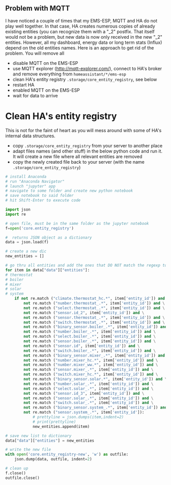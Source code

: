 ## Problem with MQTT
I have noticed a couple of times that my EMS-ESP, MQTT and HA do not play well together. In that case, HA creates numerous copies of already existing entities (you can recognize them with a "_2" postfix.
That itself would not be a problem, but new data is now only received in the new "_2" entities. However, all my dashboard, energy data or long term stats (Influx) depend on the old entities names.
Here is an approach to get rid of the problem. You will remove all 

* disable MQTT on the EMS-ESP
* use MQTT explorer (http://mqtt-explorer.com/), connect to HA's broker and remove everything from ```homeassistant/*/ems-esp```
* clean HA's entity registry ```.storage/core_entity_registry```, see below
* restart HA
* enabled MQTT on the EMS-ESP
* wait for data to arrive

# Clean HA's entity registry

This is not for the faint of heart as you will mess around with some of HA's internal data structures.

* copy ```.storage/core_entity_registry``` from your server to another place
* adapt files names (and other stuff) in the below python code and run it. It will create a new file where all relevant entities are removed
* copy the newly created file back to your server (with the name ```.storage/core_entity_registry```)


```python
# install Anaconda
# run "Anaconda Navigator"
# launch "jupyter" app
# navigate to some folder and create new python notebook
# save notebook to said folder
# hit Shift-Enter to execute code

import json
import re

# open file, must be in the same folder as the jupyter notebook
f=open('core.entity_registry')

#  returns JSON object as a dictionary
data = json.load(f)

# create a new dic
new_entities = []

# go thru all entities and add the ones that DO NOT match the regexp to the new dic
for item in data["data"]["entities"]:
# thermostat
# boiler
# mixer    
# solar    
# system
    if not re.match ("climate.thermostat_hc.*", item['entity_id']) and \
        not re.match ("number.thermostat_.*", item['entity_id']) and \
        not re.match ("select.thermostat_.*", item['entity_id']) and \
        not re.match ("sensor.id_2", item['entity_id']) and \
        not re.match ("sensor.thermostat_.*", item['entity_id']) and \
        not re.match ("switch.thermostat_.*", item['entity_id']) and \
        not re.match ("binary_sensor.boiler_.*", item['entity_id']) and \
        not re.match ("number.boiler_.*", item['entity_id']) and \
        not re.match ("select.boiler_.*", item['entity_id']) and \
        not re.match ("sensor.boiler_.*", item['entity_id']) and \
        not re.match ("sensor.id", item['entity_id']) and \
        not re.match ("switch.boiler_.*", item['entity_id']) and \
        not re.match ("binary_sensor.mixer_.*", item['entity_id']) and \
        not re.match ("number.mixer_hc.*", item['entity_id']) and \
        not re.match ("number.mixer_ww.*", item['entity_id']) and \
        not re.match ("sensor.mixer_.*", item['entity_id']) and \
        not re.match ("switch.mixer_hc.*", item['entity_id']) and \
        not re.match ("binary_sensor.solar.*", item['entity_id']) and \
        not re.match ("number.solar_.*", item['entity_id']) and \
        not re.match ("select.solar_.*", item['entity_id']) and \
        not re.match ("sensor.id_3", item['entity_id']) and \
        not re.match ("sensor.solar_.*", item['entity_id']) and \
        not re.match ("switch.solar_.*", item['entity_id']) and \
        not re.match ("binary_sensor.system_.*", item['entity_id']) and \
        not re.match ("sensor.system_.*", item['entity_id']):
            # prettyline = json.dumps(item,indent=2)
            # print(prettyline)
            new_entities.append(item)

# save new list to dictionary
data["data"]["entities"] = new_entities

# write the new file
with open('core.entity_registry-new', 'w') as outfile:
    json.dump(data, outfile, indent=2)

# clean up
f.close()
outfile.close()
```